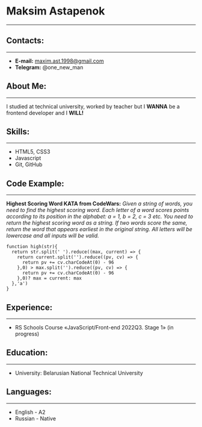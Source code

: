 # Maksim Astapenok
***************

## Contacts:
***************
* **E-mail:** maxim.ast.1998@gmail.com
* **Telegram:** @one_new_man

## About Me:
***************
I studied at technical university, worked by teacher but
I **WANNA** be a frontend developer and I **WILL!**

## Skills:
***************
* HTML5, CSS3
* Javascript
* Git, GitHub

## Code Example:
***************
**Highest Scoring Word KATA from CodeWars:** _Given a string of words, you need to find the highest scoring word.
Each letter of a word scores points according to its position in the alphabet: a = 1, b = 2, c = 3 etc.
You need to return the highest scoring word as a string.
If two words score the same, return the word that appears earliest in the original string.
All letters will be lowercase and all inputs will be valid._
```
function high(str){
  return str.split(' ').reduce((max, current) => {
    return current.split('').reduce((pv, cv) => {
      return pv += cv.charCodeAt(0) - 96
    },0) > max.split('').reduce((pv, cv) => {
      return pv += cv.charCodeAt(0) - 96
    },0)? max = current: max
  },'a')
}
```

## Experience:
***************
* RS Schools Course «JavaScript/Front-end 2022Q3. Stage 1» (in progress)

## Education:
***************
* University: Belarusian National Technical University

## Languages:
***************
* English - A2
* Russian - Native
